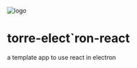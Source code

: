 ![logo](https://bunuelo.oss-cn-shanghai.aliyuncs.com/torre-electron-react/torre-electron-react.png?x-oss-process=image/resize,w_200)


# torre-elect`ron-react
a template app to use react in electron
